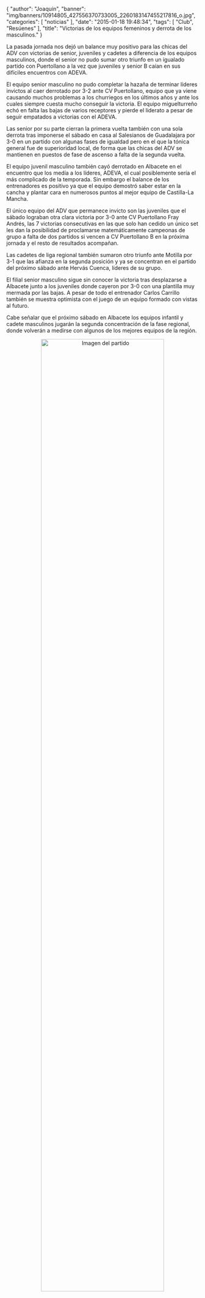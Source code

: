 {
  "author": "Joaquín", 
  "banner": "img/banners/10914805_427556370733005_2260183147455217816_o.jpg", 
  "categories": [
    "noticias"
  ], 
  "date": "2015-01-18 19:48:34", 
  "tags": [
    "Club", 
    "Resúenes"
  ], 
  "title": "Victorias de los equipos femeninos y derrota de los masculinos."
}

La pasada jornada nos dejó un balance muy positivo para las chicas del ADV con victorias de senior, juveniles y cadetes a diferencia de los equipos masculinos, donde el senior no pudo sumar otro triunfo en un igualado partido con Puertollano a la vez que juveniles y senior B caían en sus difíciles encuentros con ADEVA.

El equipo senior masculino no pudo completar la hazaña de terminar líderes invictos al caer derrotado por 3-2 ante CV Puertollano, equipo que ya viene causando muchos problemas a los churriegos en los últimos años y ante los cuales siempre cuesta mucho conseguir la victoria. El equipo miguelturreño echó en falta las bajas de varios receptores y pierde el liderato a pesar de seguir empatados a victorias con el ADEVA.

Las senior por su parte cierran la primera vuelta también con una sola derrota tras imponerse el sábado en casa al Salesianos de Guadalajara por 3-0 en un partido con algunas fases de igualdad pero en el que la tónica general fue de superioridad local, de forma que las chicas del ADV se mantienen en puestos de fase de ascenso a falta de la segunda vuelta.

El equipo juvenil masculino también cayó derrotado en Albacete en el encuentro que los medía a los líderes, ADEVA, el cual posiblemente sería el más complicado de la temporada. Sin embargo el balance de los entrenadores es positivo ya que el equipo demostró saber estar en la cancha y plantar cara en numerosos puntos al mejor equipo de Castilla-La Mancha.

El único equipo del ADV que permanece invicto son las juveniles que el sábado lograban otra clara victoria por 3-0 ante CV Puertollano Fray Andrés, las 7 victorias consecutivas en las que solo han cedido un único set les dan la posibilidad de proclamarse matemáticamente campeonas de grupo a falta de dos partidos si vencen a CV Puertollano B en la próxima jornada y el resto de resultados acompañan.

Las cadetes de liga regional también sumaron otro triunfo ante Motilla por 3-1 que las afianza en la segunda posición y ya se concentran en el partido del próximo sábado ante Hervás Cuenca, líderes de su grupo.

El filial senior masculino sigue sin conocer la victoria tras desplazarse a Albacete junto a los juveniles donde cayeron por 3-0 con una plantilla muy mermada por las bajas. A pesar de todo el entrenador Carlos Carrillo también se muestra optimista con el juego de un equipo formado con vistas al futuro.

Cabe señalar que el próximo sábado en Albacete los equipos infantil y cadete masculinos jugarán la segunda concentración de la fase regional, donde volverán a medirse con algunos de los mejores equipos de la región.

<center>
<a target="_new" href="http://www.advmiguelturra.org/img/banners/10914805_427556370733005_2260183147455217816_o.jpg"> 
<img alt="Imagen del partido" width="80%" align="center" src="http://www.advmiguelturra.org/img/banners/10914805_427556370733005_2260183147455217816_o.jpg"/> </a> </center>

